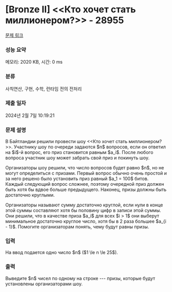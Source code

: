 # [Bronze II] <<Кто хочет стать миллионером?>> - 28955 

[문제 링크](https://www.acmicpc.net/problem/28955) 

### 성능 요약

메모리: 2020 KB, 시간: 0 ms

### 분류

사칙연산, 구현, 수학, 런타임 전의 전처리

### 제출 일자

2024년 2월 7일 10:19:21

### 문제 설명

<p>В Байтландии решили провести шоу <<Кто хочет стать миллионером?>>. Участнику шоу по очереди задаются $n$ вопросов, если он ответил на $i$-й вопрос, его приз становится равным $a_i$. После любого вопроса участник шоу может забрать свой приз и покинуть шоу.</p>

<p>Организаторы шоу решили, что число вопросов будет равно $n$, но не могут определиться с призами. Первый вопрос обычно очень простой и за него решено было установить приз равный $a_1 = 100$ битов. Каждый следующий вопрос сложнее, поэтому очередной приз должен быть хотя бы вдвое больше предыдущего. Наконец, призы должны быть достаточно круглыми.</p>

<p>Организаторы называют сумму достаточно круглой, если нули в конце этой суммы составляют хотя бы половину цифр в записи этой суммы. Они решили, что в качестве приза $a_i$ для всех $i > 1$ они выберут минимальное достаточно круглое число, хотя бы в 2 раза большее $a_{i - 1}$. Помогите организаторам понять, чему будут равны призы.</p>

### 입력 

 <p>На ввод подается одно число $n$ ($1 \le n \le 25$).</p>

### 출력 

 <p>Выведите $n$ чисел по одному на строке --- призы, которые будут установлены организаторами шоу.</p>

